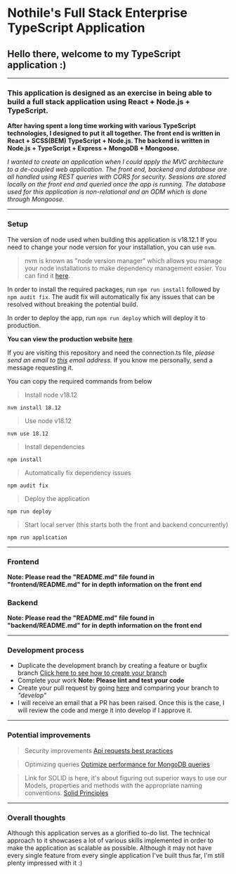 # Nothile's Full Stack Enterprise TypeScript Application

## Hello there, welcome to my TypeScript application :)

-----

### This application is designed as an exercise in being able to build a full stack application using React + Node.js + TypeScript.

**After having spent a long time working with various TypeScript technologies, I designed to put it all together. The front end is written in React + SCSS(BEM) TypeScript + Node.js. The backend is written in Node.js + TypeScript + Express + MongoDB + Mongoose.**

*I wanted to create an application when I could apply the MVC architecture to a de-coupled web application. The front end, backend and database are all handled using REST queries with CORS for security. Sessions are stored locally on the front end and queried once the app is running. The database used for this application is non-relational and an ODM which is done through Mongoose.*

-----

### Setup

The version of node used when building this application is v18.12.1 If you need to change your node version for your installation, you can use ```nvm```.

> nvm is known as "node version manager" which allows you manage your node installations to make dependency management easier. You can find it [here](https://github.com/nvm-sh/nvm).

In order to install the required packages, run ```npm run install``` followed by ```npm audit fix```. The audit fix will automatically fix any issues that can be resolved without breaking the potential build.

In order to deploy the app, run ```npm run deploy``` which will deploy it to production.

**You can view the production website [here](https://google.com)**

If you are visiting this repository and need the connection.ts file, _please send an email to [this](mailto:nothile1@gmail.com) email address._ If you know me personally, send a message requesting it.

You can copy the required commands from below

> Install node v18.12
```
nvm install 18.12
```

> Use node v18.12
```
nvm use 18.12
```

> Install dependencies
```
npm install
```

> Automatically fix dependency issues
```
npm audit fix
```

> Deploy the application
```
npm run deploy
```

> Start local server (this starts both the front and backend concurrently)
```
npm run application
```

-----

### Frontend

**Note: Please read the "README.md" file found in "frontend/README.md" for in depth information on the front end**

### Backend 

**Note: Please read the "README.md" file found in "backend/README.md" for in depth information on the front end**

-----

### Development process

- Duplicate the development branch by creating a feature or bugfix branch [Click here to see how to create your branch](https://www.gitkraken.com/learn/git/git-flow)
- Complete your work **Note: Please lint and test your code**
- Create your pull request by going [here](https://github.com/Nothile-Moyo-Git/express-routing-demo/compare) and comparing your branch to *"develop"*
- I will receive an email that a PR has been raised. Once this is the case, I will review the code and merge it into develop if I approve it.

-----

### Potential improvements

> Security improvements
[Api requests best practices](https://curity.io/resources/learn/api-security-best-practices/)

> Optimizing queries
[Optimize performance for MongoDB queries](https://medium.com/globant/mongodb-mongoose-query-optimizations-63cfc6def9d9)

> Link for SOLID is here, it's about figuring out superior ways to use our Models, properties and methods with the appropriate naming conventions.
[Solid Principles](https://www.freecodecamp.org/news/solid-principles-explained-in-plain-english/)

-----

### Overall thoughts
Although this application serves as a glorified to-do list. The technical approach to it showcases a lot of various skills implemented in order to make the application as scalable as possible. Although it may not have every single feature from every single application I've built thus far, I'm still plenty impressed with it :)
